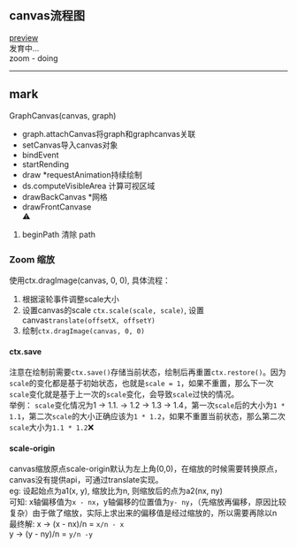 ## canvas流程图

[preview](https://graph.lin2006yuo.vercel.app/)  
发育中...   
zoom - doing

---
## mark

GraphCanvas(canvas, graph)
- graph.attachCanvas将graph和graphcanvas关联
- setCanvas导入canvas对象
- bindEvent
- startRending
- draw *requestAnimation持续绘制
- ds.computeVisibleArea 计算可视区域
- drawBackCanvas *网格
- drawFrontCanvase    
⚠  
1. beginPath 清除 path

### Zoom 缩放

使用ctx.dragImage(canvas, 0, 0), 具体流程：  
1. 根据滚轮事件调整scale大小
2. 设置canvas的scale `ctx.scale(scale, scale)`, 设置canvas`translate(offsetX, offsetY)`
3. 绘制`ctx.dragImage(canvas, 0, 0)`  
#### **ctx.save**  
注意在绘制前需要`ctx.save()`存储当前状态，绘制后再重置`ctx.restore()`。因为`scale`的变化都是基于初始状态，也就是`scale = 1`，如果不重置，那么下一次`scale`变化就是基于上一次的`scale`变化，会导致`scale`过快的情况。  
举例： `scale`变化情况为1 -> 1.1. -> 1.2 -> 1.3 -> 1.4，第一次`scale`后的大小为`1 * 1.1`，第二次`scale`的大小正确应该为`1 * 1.2`，如果不重置当前状态，那么第二次`scale`大小为`1.1 * 1.2`❌
#### **scale-origin**  
canvas缩放原点scale-origin默认为左上角(0,0)，在缩放的时候需要转换原点，canvas没有提供api，可通过translate实现。  
eg: 设起始点为a1(x, y), 缩放比为n, 则缩放后的点为a2(nx, ny)  
可知: x轴偏移值为`x - nx`，y轴偏移的位置值为`y- ny`，（先缩放再偏移，原因比较复杂）由于做了缩放，实际上求出来的偏移值是经过缩放的，所以需要再除以n  
最终解: x -> (x - nx)/n = `x/n - x`  
        y -> (y - ny)/n = `y/n -y`
  
